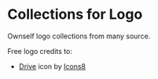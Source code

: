 # Collections for Logo

Ownself logo collections from many source.

Free logo credits to:
- <a target="_blank" href="https://icons8.com/icon/DJykKhXjdRWB/drive">Drive</a> icon by <a target="_blank" href="https://icons8.com">Icons8</a>
